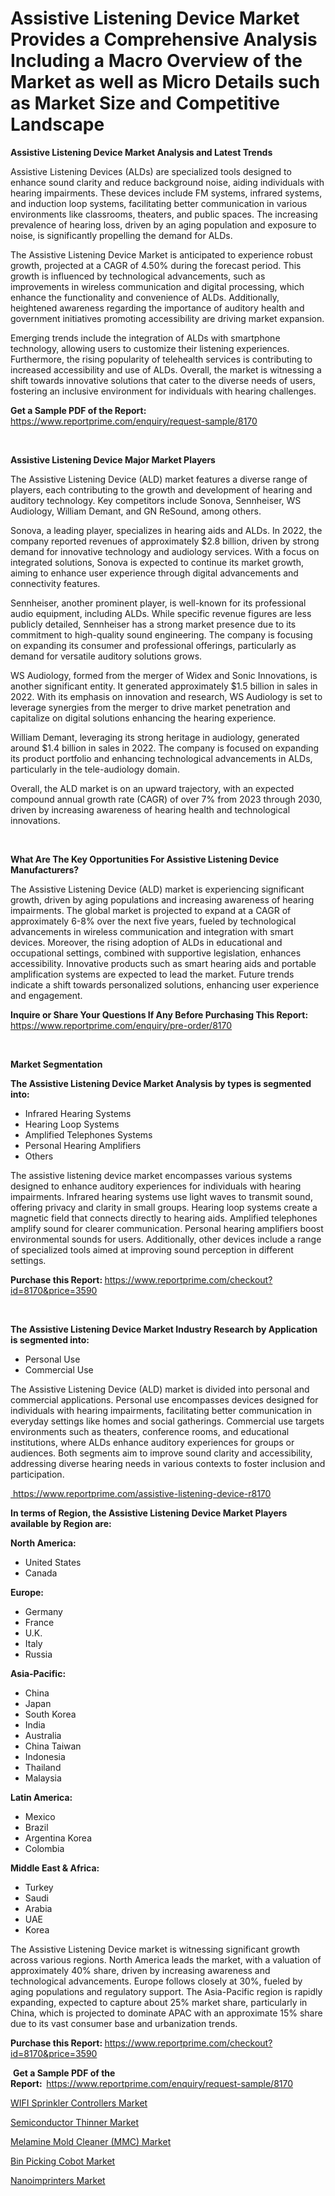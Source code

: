 <p><h1>Assistive Listening Device Market Provides a Comprehensive Analysis Including a Macro Overview of the Market as well as Micro Details such as Market Size and Competitive Landscape</h1></p><p><strong>Assistive Listening Device Market Analysis and Latest Trends</strong></p>
<p><p>Assistive Listening Devices (ALDs) are specialized tools designed to enhance sound clarity and reduce background noise, aiding individuals with hearing impairments. These devices include FM systems, infrared systems, and induction loop systems, facilitating better communication in various environments like classrooms, theaters, and public spaces. The increasing prevalence of hearing loss, driven by an aging population and exposure to noise, is significantly propelling the demand for ALDs.</p><p>The Assistive Listening Device Market is anticipated to experience robust growth, projected at a CAGR of 4.50% during the forecast period. This growth is influenced by technological advancements, such as improvements in wireless communication and digital processing, which enhance the functionality and convenience of ALDs. Additionally, heightened awareness regarding the importance of auditory health and government initiatives promoting accessibility are driving market expansion.</p><p>Emerging trends include the integration of ALDs with smartphone technology, allowing users to customize their listening experiences. Furthermore, the rising popularity of telehealth services is contributing to increased accessibility and use of ALDs. Overall, the market is witnessing a shift towards innovative solutions that cater to the diverse needs of users, fostering an inclusive environment for individuals with hearing challenges.</p></p>
<p><strong>Get a Sample PDF of the Report:&nbsp;</strong> <a href="https://www.reportprime.com/enquiry/request-sample/8170">https://www.reportprime.com/enquiry/request-sample/8170</a></p>
<p>&nbsp;</p>
<p><strong>Assistive Listening Device Major Market Players</strong></p>
<p><p>The Assistive Listening Device (ALD) market features a diverse range of players, each contributing to the growth and development of hearing and auditory technology. Key competitors include Sonova, Sennheiser, WS Audiology, William Demant, and GN ReSound, among others.</p><p>Sonova, a leading player, specializes in hearing aids and ALDs. In 2022, the company reported revenues of approximately $2.8 billion, driven by strong demand for innovative technology and audiology services. With a focus on integrated solutions, Sonova is expected to continue its market growth, aiming to enhance user experience through digital advancements and connectivity features.</p><p>Sennheiser, another prominent player, is well-known for its professional audio equipment, including ALDs. While specific revenue figures are less publicly detailed, Sennheiser has a strong market presence due to its commitment to high-quality sound engineering. The company is focusing on expanding its consumer and professional offerings, particularly as demand for versatile auditory solutions grows.</p><p>WS Audiology, formed from the merger of Widex and Sonic Innovations, is another significant entity. It generated approximately $1.5 billion in sales in 2022. With its emphasis on innovation and research, WS Audiology is set to leverage synergies from the merger to drive market penetration and capitalize on digital solutions enhancing the hearing experience.</p><p>William Demant, leveraging its strong heritage in audiology, generated around $1.4 billion in sales in 2022. The company is focused on expanding its product portfolio and enhancing technological advancements in ALDs, particularly in the tele-audiology domain.</p><p>Overall, the ALD market is on an upward trajectory, with an expected compound annual growth rate (CAGR) of over 7% from 2023 through 2030, driven by increasing awareness of hearing health and technological innovations.</p></p>
<p>&nbsp;</p>
<p><strong>What Are The Key Opportunities For Assistive Listening Device Manufacturers?</strong></p>
<p><p>The Assistive Listening Device (ALD) market is experiencing significant growth, driven by aging populations and increasing awareness of hearing impairments. The global market is projected to expand at a CAGR of approximately 6-8% over the next five years, fueled by technological advancements in wireless communication and integration with smart devices. Moreover, the rising adoption of ALDs in educational and occupational settings, combined with supportive legislation, enhances accessibility. Innovative products such as smart hearing aids and portable amplification systems are expected to lead the market. Future trends indicate a shift towards personalized solutions, enhancing user experience and engagement.</p></p>
<p><strong>Inquire or Share Your Questions If Any Before Purchasing This Report:</strong> <a href="https://www.reportprime.com/enquiry/pre-order/8170">https://www.reportprime.com/enquiry/pre-order/8170</a></p>
<p>&nbsp;</p>
<p><strong>Market Segmentation</strong></p>
<p><strong>The Assistive Listening Device Market Analysis by types is segmented into:</strong></p>
<p><ul><li>Infrared Hearing Systems</li><li>Hearing Loop Systems</li><li>Amplified Telephones Systems</li><li>Personal Hearing Amplifiers</li><li>Others</li></ul></p>
<p><p>The assistive listening device market encompasses various systems designed to enhance auditory experiences for individuals with hearing impairments. Infrared hearing systems use light waves to transmit sound, offering privacy and clarity in small groups. Hearing loop systems create a magnetic field that connects directly to hearing aids. Amplified telephones amplify sound for clearer communication. Personal hearing amplifiers boost environmental sounds for users. Additionally, other devices include a range of specialized tools aimed at improving sound perception in different settings.</p></p>
<p><strong>Purchase this Report:&nbsp;</strong><a href="https://www.reportprime.com/checkout?id=8170&price=3590">https://www.reportprime.com/checkout?id=8170&price=3590</a></p>
<p>&nbsp;</p>
<p><strong>The Assistive Listening Device Market Industry Research by Application is segmented into:</strong></p>
<p><ul><li>Personal Use</li><li>Commercial Use</li></ul></p>
<p><p>The Assistive Listening Device (ALD) market is divided into personal and commercial applications. Personal use encompasses devices designed for individuals with hearing impairments, facilitating better communication in everyday settings like homes and social gatherings. Commercial use targets environments such as theaters, conference rooms, and educational institutions, where ALDs enhance auditory experiences for groups or audiences. Both segments aim to improve sound clarity and accessibility, addressing diverse hearing needs in various contexts to foster inclusion and participation.</p></p>
<p><a href="https://www.reportprime.com/assistive-listening-device-r8170">&nbsp;https://www.reportprime.com/assistive-listening-device-r8170</a></p>
<p><strong>In terms of Region, the Assistive Listening Device Market Players available by Region are:</strong></p>
<p>
    <p> <strong> North America: </strong>
        <ul>
            <li>United States</li>
            <li>Canada</li>
        </ul>
        </p> 
    <p> <strong> Europe: </strong>
        <ul>
            <li>Germany</li>
            <li>France</li>
            <li>U.K.</li>
            <li>Italy</li>
            <li>Russia</li>
        </ul>
        </p> 
    <p> <strong> Asia-Pacific: </strong>
        <ul>
            <li>China</li>
            <li>Japan</li>
            <li>South Korea</li>
            <li>India</li>
            <li>Australia</li>
            <li>China Taiwan</li>
            <li>Indonesia</li>
            <li>Thailand</li>
            <li>Malaysia</li>
        </ul>
        </p> 
    <p> <strong> Latin America: </strong>
        <ul>
            <li>Mexico</li>
            <li>Brazil</li>
            <li>Argentina Korea</li>
            <li>Colombia</li>
        </ul>
        </p> 
    <p> <strong> Middle East & Africa: </strong>
        <ul>
            <li>Turkey</li>
            <li>Saudi</li>
            <li>Arabia</li>
            <li>UAE</li>
            <li>Korea</li>
        </ul>
    </p>
    </p>
<p><p>The Assistive Listening Device market is witnessing significant growth across various regions. North America leads the market, with a valuation of approximately 40% share, driven by increasing awareness and technological advancements. Europe follows closely at 30%, fueled by aging populations and regulatory support. The Asia-Pacific region is rapidly expanding, expected to capture about 25% market share, particularly in China, which is projected to dominate APAC with an approximate 15% share due to its vast consumer base and urbanization trends.</p></p>
<p><strong>Purchase this Report: </strong><a href="https://www.reportprime.com/checkout?id=8170&price=3590">https://www.reportprime.com/checkout?id=8170&price=3590</a></p>
<p>&nbsp;<strong>Get a Sample PDF of the Report:&nbsp;&nbsp;</strong><a href="https://www.reportprime.com/enquiry/request-sample/8170">https://www.reportprime.com/enquiry/request-sample/8170</a></p>
<p><strong></strong></p>
<p><p><a href="https://www.linkedin.com/pulse/wifi-sprinkler-controllers-industry-analysis-report-its-market-cfj0c?trackingId=pWiCWpvCSCOFg7BxQgepIw%3D%3D">WIFI Sprinkler Controllers Market</a></p><p><a href="https://issuu.com/reportprime-2/docs/semiconductor-thinner-market-size-2_6cf50682ce2c69">Semiconductor Thinner Market</a></p><p><a href="https://issuu.com/reportprime-2/docs/melamine-mold-cleaner-mmc-market-si_0e5f9bdc96c802">Melamine Mold Cleaner (MMC) Market</a></p><p><a href="https://medium.com/@liam.mcgrath5645/bin-picking-cobot-market-growth-market-segmentation-and-regional-analysis-global-forecast-2031-1ecc7af98e9b">Bin Picking Cobot Market</a></p><p><a href="https://medium.com/@liam.mcgrath5645/nanoimprinters-industry-analysis-report-its-market-size-share-trends-by-application-region-f17d97d3c676">Nanoimprinters Market</a></p></p>